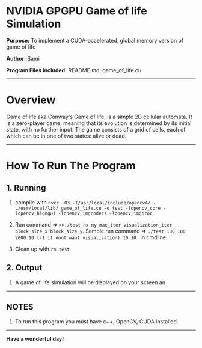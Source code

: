 # NVIDIA GPGPU Game of life Simulation

**Purpose:** To implement a CUDA-accelerated, global memory version of game of life

**Author:** Sami

**Program Files included:**  README.md, game_of_life.cu

---


# Overview
Game of life aka Conway's Game of life, is a simple 2D cellular automata. It is a zero-player game, meaning that its evolution is determined by its initial state, with no further input. The game consists of a grid of cells, each of which can be in one of two states: alive or dead.

---

# How To Run The Program
## 1. Running 
1. compile with ``` nvcc -O3 -I/usr/local/include/opencv4/ -L/usr/local/lib/ game_of_life.cu -o test -lopencv_core -lopencv_highgui -lopencv_imgcodecs -lopencv_imgproc ```

2. Run command => ```>>./test nx ny max_iter visualization_iter block_size_x block_size_y```.
Sample run command => ```./test 100 100 2000 10 (-1 if dont want visualization) 10 10 ``` in cmdline.

3. Clean up with ```rm test```

## 2. Output
1. A game of life simulation will be displayed on your screen an

---
## NOTES
1. To run this program you must have c++, OpenCV, CUDA installed.

___

**Have a wonderful day!**
